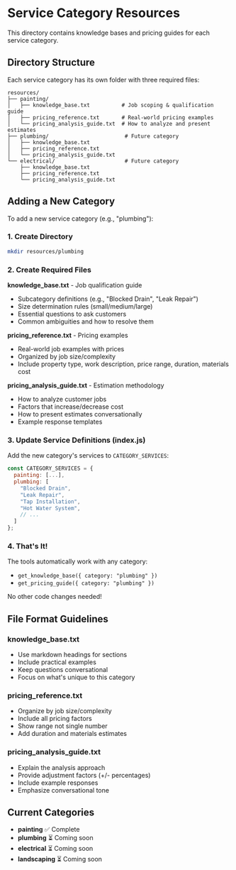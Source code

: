 # Service Category Resources

This directory contains knowledge bases and pricing guides for each service category.

## Directory Structure

Each service category has its own folder with three required files:

```
resources/
├── painting/
│   ├── knowledge_base.txt          # Job scoping & qualification guide
│   ├── pricing_reference.txt       # Real-world pricing examples
│   └── pricing_analysis_guide.txt  # How to analyze and present estimates
├── plumbing/                        # Future category
│   ├── knowledge_base.txt
│   ├── pricing_reference.txt
│   └── pricing_analysis_guide.txt
└── electrical/                      # Future category
    ├── knowledge_base.txt
    ├── pricing_reference.txt
    └── pricing_analysis_guide.txt
```

## Adding a New Category

To add a new service category (e.g., "plumbing"):

### 1. Create Directory
```bash
mkdir resources/plumbing
```

### 2. Create Required Files

**knowledge_base.txt** - Job qualification guide
- Subcategory definitions (e.g., "Blocked Drain", "Leak Repair")
- Size determination rules (small/medium/large)
- Essential questions to ask customers
- Common ambiguities and how to resolve them

**pricing_reference.txt** - Pricing examples
- Real-world job examples with prices
- Organized by job size/complexity
- Include property type, work description, price range, duration, materials cost

**pricing_analysis_guide.txt** - Estimation methodology
- How to analyze customer jobs
- Factors that increase/decrease cost
- How to present estimates conversationally
- Example response templates

### 3. Update Service Definitions (index.js)

Add the new category's services to `CATEGORY_SERVICES`:

```javascript
const CATEGORY_SERVICES = {
  painting: [...],
  plumbing: [
    "Blocked Drain",
    "Leak Repair",
    "Tap Installation",
    "Hot Water System",
    // ...
  ]
};
```

### 4. That's It!

The tools automatically work with any category:
- `get_knowledge_base({ category: "plumbing" })`
- `get_pricing_guide({ category: "plumbing" })`

No other code changes needed!

## File Format Guidelines

### knowledge_base.txt
- Use markdown headings for sections
- Include practical examples
- Keep questions conversational
- Focus on what's unique to this category

### pricing_reference.txt
- Organize by job size/complexity
- Include all pricing factors
- Show range not single number
- Add duration and materials estimates

### pricing_analysis_guide.txt
- Explain the analysis approach
- Provide adjustment factors (+/- percentages)
- Include example responses
- Emphasize conversational tone

## Current Categories

- **painting** ✅ Complete
- **plumbing** ⏳ Coming soon
- **electrical** ⏳ Coming soon
- **landscaping** ⏳ Coming soon
